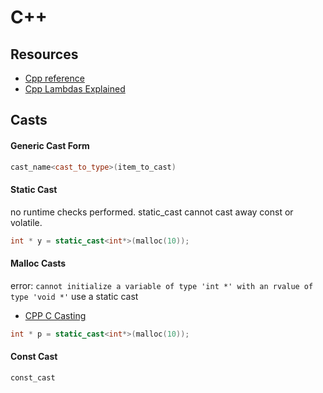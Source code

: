 # C++

## Resources

- [Cpp reference](https://en.cppreference.com/w/)
- [Cpp Lambdas Explained](https://shaharmike.com/cpp/lambdas-and-functions/)

## Casts

#### Generic Cast Form

```cpp
cast_name<cast_to_type>(item_to_cast)
```

#### Static Cast

no runtime checks performed. static_cast cannot cast away const or volatile.

```cpp
int * y = static_cast<int*>(malloc(10));
```

#### Malloc Casts

error: `cannot initialize a variable of type 'int *' with an rvalue of type 'void *'`
use a static cast

- [CPP C Casting](https://embeddedartistry.com/blog/2017/2/28/c-casting-or-oh-no-we-broke-malloc)

```cpp
int * p = static_cast<int*>(malloc(10));
```

#### Const Cast

`const_cast`
